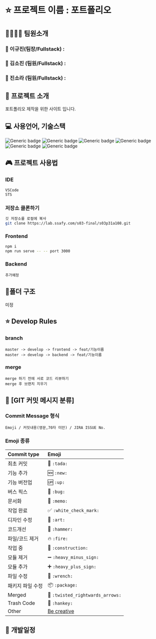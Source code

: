 # ⭐ 프로젝트 이름 :  포트폴리오

## 👨‍👩‍👦‍👦  팀원소개 

### 👦 이규진(팀장/Fullstack) : 

### 👸 김소진 (팀원/Fullstack) : 

### 👧 진소라 (팀원/Fullstack) : 



## 📖 프로젝트 소개

포트폴리오 제작을 위한 사이트 입니다.




## 💻 사용언어, 기술스택

![Generic badge](https://img.shields.io/badge/platform-Web-brightgreen.svg) ![Generic badge](https://img.shields.io/badge/library-vue-blue.svg) ![Generic badge](https://img.shields.io/badge/framework-Spring-green.svg)
![Generic badge](https://img.shields.io/badge/database-MySQL-yellow.svg) ![Generic badge](https://img.shields.io/badge/server-AWS-9cf.svg) ![Generic badge](https://img.shields.io/badge/language-Java,JavaScript-important.svg)



## 🎮 프로젝트 사용법

### IDE

```
VSCode
STS
```

### 저장소 클론하기

```bash
깃 저장소를 로컬에 복사
git clone https://lab.ssafy.com/s03-final/s03p31a108.git
```

### Frontend

```bash
npm i
npm run serve -- -- port 3000
```

### Backend

``` Spring Boot 
추가예정
```



## 🏢폴더 구조 
미정

## ⭐  Develop Rules

### branch

```
master -> develop -> frontend -> feat/기능이름
master -> develop -> backend -> feat/기능이름
```

### merge

```
merge 하기 전에 서로 코드 리뷰하기
merge 후 브랜치 지우기
```



## 📝 [GIT 커밋 메시지 분류]

### Commit Message 형식

 ```Emoji / 커밋내용(영문,70자 미만) / JIRA ISSUE No.```

### Emoji 종류

| Commit type      | Emoji                                                     |
| :--------------- | :-------------------------------------------------------- |
| 최초 커밋        | :tada: `:tada:`                                           |
| 기능 추가        | :new: `:new:`                                             |
| 기능 버전업      | 🆙  `:up:`                                                 |
| 버스 픽스        | :bug: `:bug:`                                             |
| 문서화           | :memo: `:memo:`                                           |
| 작업 완료        | :white_check_mark: `:white_check_mark:`                   |
| 디자인 수정      | :art: `:art:`                                             |
| 코드개선         | :hammer:  `:hammer:`                                      |
| 파일/코드 제거   | :fire: `:fire:`                                           |
| 작업 중          | :construction:  `:construction:`                          |
| 모듈 제거        | :heavy_minus_sign: `:heavy_minus_sign:`                   |
| 모듈 추가        | :heavy_plus_sign: `:heavy_plus_sign:`                     |
| 파일 수정        | :wrench: `:wrench:`                                       |
| 패키지 파일 수정 | :package: `:package:`                                     |
| Merged           | :twisted_rightwards_arrows: `:twisted_rightwards_arrows:` |
| Trash Code       | :hankey: `:hankey:`                                       |
| Other            | [Be creative](http://www.emoji-cheat-sheet.com/)          |



## 📆 개발일정

